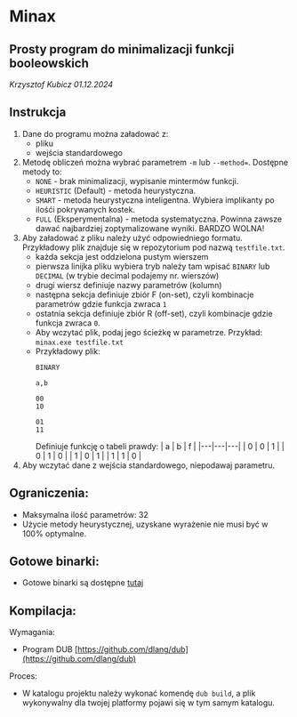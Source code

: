 # Minax
## Prosty program do minimalizacji funkcji booleowskich
*Krzysztof Kubicz 01.12.2024*

## Instrukcja
1. Dane do programu można załadować z:
    - pliku
    - wejścia standardowego
2. Metodę obliczeń można wybrać parametrem `-m` lub `--method=`. Dostępne metody to:
    - `NONE` - brak minimalizacji, wypisanie mintermów funkcji.
    - `HEURISTIC` (Default) - metoda heurystyczna.
    - `SMART` - metoda heurystyczna inteligentna. Wybiera implikanty po ilośći pokrywanych kostek.
    - `FULL` (Eksperymentalna) - metoda systematyczna. Powinna zawsze dawać najbardziej zoptymalizowane wyniki. BARDZO WOLNA!
3. Aby załadować z pliku należy użyć odpowiedniego formatu. Przykładowy plik znajduje się w repozytorium pod nazwą `testfile.txt`.
    - każda sekcja jest oddzielona pustym wierszem
    - pierwsza linijka pliku wybiera tryb należy tam wpisać `BINARY` lub `DECIMAL` (w trybie decimal podajemy nr. wierszów)
    - drugi wiersz definiuje nazwy parametrów (kolumn)
    - następna sekcja definiuje zbiór F (on-set), czyli kombinacje parametrów gdzie funkcja zwraca `1`
    - ostatnia sekcja definiuje zbiór R (off-set), czyli kombinacje gdzie funkcja zwraca `0`.
    - Aby wczytać plik, podaj jego ścieżkę w parametrze. Przykład:
    `minax.exe testfile.txt`
    - Przykładowy plik:
        ```
        BINARY

        a,b

        00
        10

        01
        11
        ```
        Definiuje funkcję o tabeli prawdy:
        | a | b | f |
        |---|---|---|
        | 0 | 0 | 1 |
        | 0 | 1 | 0 |
        | 1 | 0 | 1 |
        | 1 | 1 | 0 |
4. Aby wczytać dane z wejścia standardowego, niepodawaj parametru.

## Ograniczenia:

- Maksymalna ilość parametrów: 32
- Użycie metody heurystycznej, uzyskane wyrażenie nie musi być w 100% optymalne.
## Gotowe binarki:
- Gotowe binarki są dostępne [tutaj](https://github.com/IGIAG/minax/releases/tag/binarki)
## Kompilacja:

Wymagania:
-   Program DUB [https://github.com/dlang/dub](https://github.com/dlang/dub)

Proces:
- W katalogu projektu należy wykonać komendę `dub build`, a plik wykonywalny dla
twojej platformy pojawi się w tym samym katalogu.
